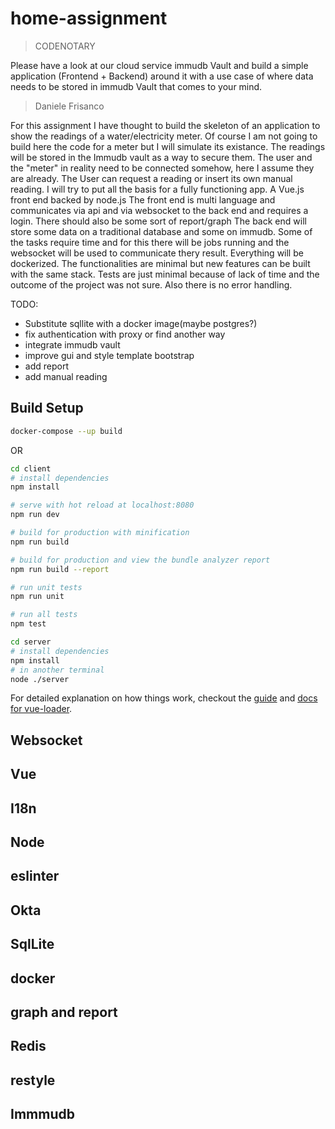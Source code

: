 # home-assignment

> CODENOTARY

Please have a look at our cloud service immudb Vault and build a simple application (Frontend + Backend) around it with a use case of where data needs to be stored in immudb Vault that comes to your mind.

> Daniele Frisanco

For this assignment I have thought to build the skeleton of an application to show the readings of a water/electricity meter.
Of course I am not going to build here the code for a meter but I will simulate its existance.
The readings will be stored in the Immudb vault as a way to secure them.
The user and the "meter" in reality need to be connected somehow, here I assume they are already.
The User can request a reading or insert its own manual reading.
I will try to put all the basis for a fully functioning app.
A Vue.js front end backed by node.js
The front end is multi language and communicates via api and via websocket to the back end and requires a login.
There should also be some sort of report/graph
The back end will store some data on a traditional database and some on immudb.
Some of the tasks require time and for this there will be jobs running and the websocket will be used to communicate thery result.
Everything will be dockerized.
The functionalities are minimal but new features can be built with the same stack.
Tests are just minimal because of lack of time and the outcome of the project was not sure. Also there is no error handling.

TODO:
  - Substitute sqllite with a docker image(maybe postgres?)
  - fix authentication with proxy or find another way
  - integrate immudb vault
  - improve gui and style template bootstrap
  - add report
  - add manual reading


## Build Setup


``` bash
docker-compose --up build
```

OR

``` bash
cd client
# install dependencies
npm install

# serve with hot reload at localhost:8080
npm run dev

# build for production with minification
npm run build

# build for production and view the bundle analyzer report
npm run build --report

# run unit tests
npm run unit

# run all tests
npm test
```

``` bash
cd server
# install dependencies
npm install
# in another terminal
node ./server
```


For detailed explanation on how things work, checkout the [guide](http://vuejs-templates.github.io/webpack/) and [docs for vue-loader](http://vuejs.github.io/vue-loader).


## Websocket
## Vue
## I18n
## Node
## eslinter
## Okta
## SqlLite
## docker
## graph and report
## Redis
## restyle
## Immmudb
